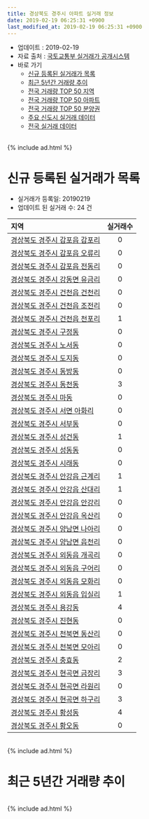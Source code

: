 ```yaml
---
title: 경상북도 경주시 아파트 실거래 정보
date: 2019-02-19 06:25:31 +0900
last_modified_at: 2019-02-19 06:25:31 +0900
---
```


* 업데이트 : 2019-02-19
* 자료 출처 : [국토교통부 실거래가 공개시스템](http://rt.molit.go.kr)
* 바로 가기
    * [신규 등록된 실거래가 목록](#신규-등록된-실거래가-목록)
    * [최근 5년간 거래량 추이](#최근-5년간-거래량-추이)
    * [전국 거래량 TOP 50 지역](https://ayogom.github.io/apt-trade-info/최근-3개월-전국에서-가장-거래가-많이-발생한-지역)
    * [전국 거래량 TOP 50 아파트](https://ayogom.github.io/apt-trade-info/최근-3개월-전국에서-가장-거래가-많이-발생한-아파트)
    * [전국 거래량 TOP 50 분양권](https://ayogom.github.io/apt-trade-info/최근-3개월-전국에서-가장-거래가-많이-발생한-분양권)
    * [주요 신도시 실거래 데이터](https://ayogom.github.io/apt-trade-info/주요-신도시)
    * [전국 실거래 데이터](https://ayogom.github.io/apt-trade-info/전국)

<br>
{% include ad.html %}
<br>

# 신규 등록된 실거래가 목록
* 실거래가 등록일: 20190219
* 업데이트 된 실거래 수: 24 건


|지역|실거래수|
|:---|:---:|
|[경상북도 경주시 감포읍 감포리](https://ayogom.github.io/apt-trade-info/경상북도-경주시-감포읍-감포리)|0|
|[경상북도 경주시 감포읍 오류리](https://ayogom.github.io/apt-trade-info/경상북도-경주시-감포읍-오류리)|0|
|[경상북도 경주시 감포읍 전동리](https://ayogom.github.io/apt-trade-info/경상북도-경주시-감포읍-전동리)|0|
|[경상북도 경주시 강동면 유금리](https://ayogom.github.io/apt-trade-info/경상북도-경주시-강동면-유금리)|0|
|[경상북도 경주시 건천읍 건천리](https://ayogom.github.io/apt-trade-info/경상북도-경주시-건천읍-건천리)|0|
|[경상북도 경주시 건천읍 조전리](https://ayogom.github.io/apt-trade-info/경상북도-경주시-건천읍-조전리)|0|
|[경상북도 경주시 건천읍 천포리](https://ayogom.github.io/apt-trade-info/경상북도-경주시-건천읍-천포리)|1|
|[경상북도 경주시 구정동](https://ayogom.github.io/apt-trade-info/경상북도-경주시-구정동)|0|
|[경상북도 경주시 노서동](https://ayogom.github.io/apt-trade-info/경상북도-경주시-노서동)|0|
|[경상북도 경주시 도지동](https://ayogom.github.io/apt-trade-info/경상북도-경주시-도지동)|0|
|[경상북도 경주시 동방동](https://ayogom.github.io/apt-trade-info/경상북도-경주시-동방동)|0|
|[경상북도 경주시 동천동](https://ayogom.github.io/apt-trade-info/경상북도-경주시-동천동)|3|
|[경상북도 경주시 마동](https://ayogom.github.io/apt-trade-info/경상북도-경주시-마동)|0|
|[경상북도 경주시 서면 아화리](https://ayogom.github.io/apt-trade-info/경상북도-경주시-서면-아화리)|0|
|[경상북도 경주시 서부동](https://ayogom.github.io/apt-trade-info/경상북도-경주시-서부동)|0|
|[경상북도 경주시 성건동](https://ayogom.github.io/apt-trade-info/경상북도-경주시-성건동)|1|
|[경상북도 경주시 성동동](https://ayogom.github.io/apt-trade-info/경상북도-경주시-성동동)|0|
|[경상북도 경주시 시래동](https://ayogom.github.io/apt-trade-info/경상북도-경주시-시래동)|0|
|[경상북도 경주시 안강읍 근계리](https://ayogom.github.io/apt-trade-info/경상북도-경주시-안강읍-근계리)|1|
|[경상북도 경주시 안강읍 산대리](https://ayogom.github.io/apt-trade-info/경상북도-경주시-안강읍-산대리)|1|
|[경상북도 경주시 안강읍 안강리](https://ayogom.github.io/apt-trade-info/경상북도-경주시-안강읍-안강리)|0|
|[경상북도 경주시 안강읍 옥산리](https://ayogom.github.io/apt-trade-info/경상북도-경주시-안강읍-옥산리)|0|
|[경상북도 경주시 양남면 나아리](https://ayogom.github.io/apt-trade-info/경상북도-경주시-양남면-나아리)|0|
|[경상북도 경주시 양남면 읍천리](https://ayogom.github.io/apt-trade-info/경상북도-경주시-양남면-읍천리)|0|
|[경상북도 경주시 외동읍 개곡리](https://ayogom.github.io/apt-trade-info/경상북도-경주시-외동읍-개곡리)|0|
|[경상북도 경주시 외동읍 구어리](https://ayogom.github.io/apt-trade-info/경상북도-경주시-외동읍-구어리)|0|
|[경상북도 경주시 외동읍 모화리](https://ayogom.github.io/apt-trade-info/경상북도-경주시-외동읍-모화리)|0|
|[경상북도 경주시 외동읍 입실리](https://ayogom.github.io/apt-trade-info/경상북도-경주시-외동읍-입실리)|1|
|[경상북도 경주시 용강동](https://ayogom.github.io/apt-trade-info/경상북도-경주시-용강동)|4|
|[경상북도 경주시 진현동](https://ayogom.github.io/apt-trade-info/경상북도-경주시-진현동)|0|
|[경상북도 경주시 천북면 동산리](https://ayogom.github.io/apt-trade-info/경상북도-경주시-천북면-동산리)|0|
|[경상북도 경주시 천북면 모아리](https://ayogom.github.io/apt-trade-info/경상북도-경주시-천북면-모아리)|0|
|[경상북도 경주시 충효동](https://ayogom.github.io/apt-trade-info/경상북도-경주시-충효동)|2|
|[경상북도 경주시 현곡면 금장리](https://ayogom.github.io/apt-trade-info/경상북도-경주시-현곡면-금장리)|3|
|[경상북도 경주시 현곡면 라원리](https://ayogom.github.io/apt-trade-info/경상북도-경주시-현곡면-라원리)|0|
|[경상북도 경주시 현곡면 하구리](https://ayogom.github.io/apt-trade-info/경상북도-경주시-현곡면-하구리)|3|
|[경상북도 경주시 황성동](https://ayogom.github.io/apt-trade-info/경상북도-경주시-황성동)|4|
|[경상북도 경주시 황오동](https://ayogom.github.io/apt-trade-info/경상북도-경주시-황오동)|0|


<br>
{% include ad.html %}
<br>

# 최근 5년간 거래량 추이


<div style="width:100%;">
    <canvas id="deal_progress" height="200"></canvas>
</div>

<script>
new Chart(document.getElementById("deal_progress"), {
    type: 'line',
    data: {
        labels: ['201402','201403','201404','201405','201406','201407','201408','201409','201410','201411','201412','201501','201502','201503','201504','201505','201506','201507','201508','201509','201510','201511','201512','201601','201602','201603','201604','201605','201606','201607','201608','201609','201610','201611','201612','201701','201702','201703','201704','201705','201706','201707','201708','201709','201710','201711','201712','201801','201802','201803','201804','201805','201806','201807','201808','201809','201810','201811','201812','201901','201902'],
        datasets: [{
            label: '매매',
            pointRadius: 1,
            data: [207, 258, 217, 205, 179, 227, 167, 230, 236, 162, 137, 201, 178, 283, 179, 145, 196, 163, 157, 154, 158, 125, 112, 113, 117, 175, 131, 147, 157, 144, 135, 105, 129, 104, 92, 85, 148, 141, 123, 94, 130, 116, 119, 109, 107, 129, 96, 171, 150, 224, 142, 152, 152, 124, 137, 125, 157, 151, 116, 129, 37],
            borderColor: "rgba(255, 201, 14, 1)",
            backgroundColor: "rgba(255, 201, 14, 0.5)",
            fill: false,
            lineTension: 0
        },{
            label: '전월세',
            pointRadius: 1,
            data: [66, 77, 53, 49, 49, 66, 53, 63, 59, 71, 61, 68, 58, 87, 61, 65, 68, 65, 62, 45, 57, 55, 62, 79, 86, 92, 88, 64, 79, 61, 51, 53, 73, 63, 65, 63, 83, 69, 59, 68, 90, 120, 103, 99, 63, 80, 88, 133, 132, 182, 122, 106, 157, 111, 127, 107, 124, 109, 126, 148, 36],
            borderColor: "rgba(0, 141, 185, 1)",
            backgroundColor: "rgba(0, 141, 185, 0.5)",
            fill: false,
            lineTension: 0
        }
        ]
    },
    options: {
        responsive: true,
        title: {
            display: false
        },
        tooltips: {
            mode: 'index',
            intersect: false
        },
        hover: {
            mode: 'nearest',
            intersect: true
        },
        scales: {
            xAxes: [{
                display: true,
                scaleLabel: {
                    display: true,
                    labelString: '년/월'
                }
            }],
            yAxes: [{
                display: true,
                ticks: {
                    suggestedMin: 0,
                },
                scaleLabel: {
                    display: true,
                    labelString: '실거래 수'
                }
            }]
        }
    }
});

</script>


<br>
{% include ad.html %}
<br>

